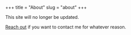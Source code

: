+++
title = "About"
slug = "about"
+++

This site will no longer be updated.

[Reach out](/contact) if you want to contact me for whatever reason.
